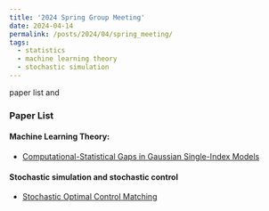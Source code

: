 ```yaml
---
title: '2024 Spring Group Meeting'
date: 2024-04-14
permalink: /posts/2024/04/spring_meeting/
tags:
  - statistics
  - machine learning theory
  - stochastic simulation
---
```

paper list and


### Paper List


#### Machine Learning Theory:

- [Computational-Statistical Gaps in Gaussian Single-Index Models](https://arxiv.org/abs/2403.05529)

#### Stochastic simulation and stochastic control

- [Stochastic Optimal Control Matching](https://arxiv.org/abs/2312.02027)

